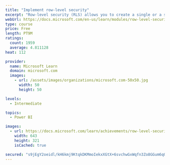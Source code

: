 ```yaml
---
title: "Implement row-level security"
excerpt: "Row-level security (RLS) allows you to create a single or a set of reports that targets data for a specific user. In this module, you will learn how to implement RLS by using either a static or dynamic method and how Microsoft Power BI simplifies testing RLS in Power BI Desktop and Power BI service."
webUrl: https://docs.microsoft.com/en-us/learn/modules/row-level-security-power-bi/
type: course
price: Free
length: PT9M
ratings:
  count: 1959
  average: 4.811128
heat: 112

provider:
  name: Microsoft Learn
  domain: microsoft.com
  images:
    - url: /assets/images/organizations/microsoft.com-50x50.jpg
      width: 50
      height: 50

levels:
  - Intermediate

topics:
  - Power BI

images:
  - url: https://docs.microsoft.com/learn/achievements/row-level-security-power-bi-social.png
    width: 643
    height: 321
    isCached: true

secured: "s9jEgY2oeidl/kH6kmj9KtqkDKMmoIekxXGtX+6svchwGxWqfn3Zo8GGum6qQoDZvE6pyDEQlq5Sw5yt1E3/ockfPfZqnhxAMVIlMe86iBeq6DQhO8RXTIM5k4lEt1dDxhU2EieDWWMEOv/NoiKzLaAl296UtKqhxrlVP71XEe5M4G/Q9cyW8WeeNlUtXTnQ3Fc6irgWAv5/eFUQwzz3dY2CTJnGxbo8/YfDDCGnZo/2S6x7nimBL2AI785/fZI+PZ1DFNsHBCFkngTyqfPqTQmvp5eAE3PWNgOpbDQKD9irZK43EYyHn2j4AK7Dy+Apw3IfFro4tIE1H0rjG8TfUkisi8jXU5bHl433CFljSTe6wGFCPYiw+y+Ohmnhc4BWc+xNPOT1EHrJUsDXz6FV9esyK5bpxjG4A7Ng6+40dec=;HzgxkkVIHhBBo0XmnvhRQg=="
---
```


